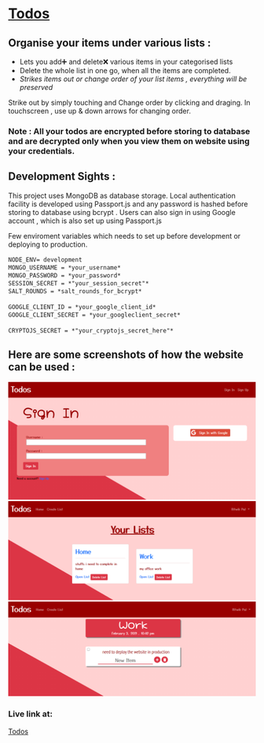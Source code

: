 # [Todos](https://todos.sairyonodevs.in/)

## Organise your items under various lists :

-   Lets you add➕ and delete❌ various items in your categorised lists
-   Delete the whole list in one go, when all the items are completed.
-   _Strikes items out or change order of your list items , everything will be preserved_

Strike out by simply touching and Change order by clicking and draging. In touchscreen , use up & down arrows for changing order.

### Note : All your todos are encrypted before storing to database and are decrypted only when you view them on website using your credentials.

## Development Sights :

This project uses MongoDB as database storage. Local authentication facility is developed using Passport.js and any password is hashed before storing to database using bcrypt . Users can also sign in using Google account , which is also set up using Passport.js

Few enviroment variables which needs to set up before development or deploying to production.

```
NODE_ENV= development
MONGO_USERNAME = *your_username*
MONGO_PASSWORD = *your_password*
SESSION_SECRET = *"your_session_secret"*
SALT_ROUNDS = *salt_rounds_for_bcrypt*

GOOGLE_CLIENT_ID = *your_google_client_id*
GOOGLE_CLIENT_SECRET = *your_googleclient_secret*

CRYPTOJS_SECRET = *"your_cryptojs_secret_here"*
```

## Here are some screenshots of how the website can be used :

![Sign In Page](READMEimgs/signin.PNG)
![Home Page](READMEimgs/home.PNG)
![List Page](READMEimgs/list.PNG)

### Live link at:

[Todos](https://todos.sairyonodevs.in/)
